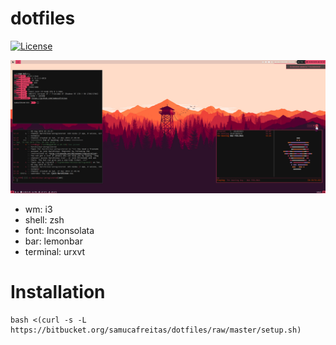 # dotfiles

[![License](https://img.shields.io/badge/license-MIT-blue.svg)](LICENSE)

![18-02-2018 Screenshot of Arch Linux](assets/screenshots/18-02-2018-12:37:42.png)

+ wm: i3
+ shell: zsh
+ font: Inconsolata
+ bar: lemonbar
+ terminal: urxvt

# Installation
```shell
bash <(curl -s -L https://bitbucket.org/samucafreitas/dotfiles/raw/master/setup.sh)
```
